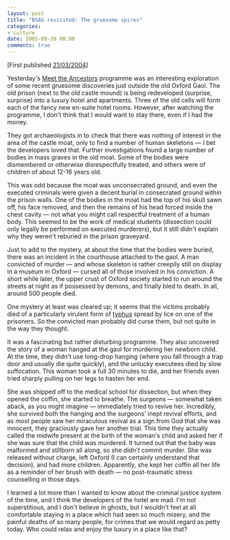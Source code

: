 ```yaml
---
layout: post
title: "BSAG revisited: The gruesome spires"
categories:
- culture
date: 2005-09-20 00:00
comments: true
---
```


<p>[First published <a href="http://www.rousette.org.uk/blog/archives/2004/03/21/the-gruesome-spires/">21/03/2004</a>]</p>

<p>Yesterday's <a href="http://www.bbc.co.uk/history/programmes/meettheancestors/index.shtml" title="Meet the Ancestors home page">Meet the Ancestors</a> programme was an interesting exploration of some recent gruesome discoveries just outside the old Oxford Gaol. The old prison (next to the old castle mound) is being redeveloped (surprise, surprise) into a luxury hotel and apartments. Three of the old cells will form each of the fancy new en-suite hotel rooms. However, after watching the programme, I don't think that I would want to stay there, even if I had the money.</p>

<p>They got archaeologists in to check that there was nothing of interest in the area of the castle moat, only to find a number of human skeletons &mdash; I bet the developers loved that. Further investigations found a large number of bodies in mass graves in the old moat. Some of the bodies were dismembered or otherwise disrespectfully treated, and others were of children of about 12-16 years old.</p>

<p><p>This was odd because the moat was unconsecrated ground, and even the executed criminals were given a decent burial in consecrated ground within the prison walls. One of the bodies in the moat had the top of his skull sawn off, his face removed, and then the remains of his head forced inside the chest cavity &mdash; not what you might call respectful treatment of a human body. This seemed to be the work of medical students (dissection could only legally be performed on executed murderers), but it still didn't explain why they weren't reburied in the prison graveyard.</p>


<p>Just to add to the mystery, at about the time that the bodies were buried, there was an incident in the courthouse attached to the gaol. A man convicted of murder &mdash; and whose skeleton is rather creepily still on display in a museum in Oxford &mdash; cursed all of those involved in his conviction. A short while later, the upper crust of Oxford society started to run around the streets at night as if possessed by demons, and finally bled to death. In all, around 500 people died.</p></p>

<p>One mystery at least was cleared up; it seems that the victims probably died of a particularly virulent form of <a href="http://www3.baylor.edu/~Charles_Kemp/typhus.htm" title="Symptoms of louse-borne typhus">typhus</a> spread by lice on one of the prisoners. So the convicted man probably did curse them, but not quite in the way they thought.</p>

<p>It was a fascinating but rather disturbing programme. They also uncovered the story of a woman hanged at the gaol for murdering her newborn child. At the time, they didn't use long-drop hanging (where you fall through a trap door and usually die quite quickly), and the unlucky executees died by slow suffocation. This woman took a full 30 minutes to die, and her friends even tried sharply pulling on her legs to hasten her end.</p>

<p>She was shipped off to the medical school for dissection, but when they opened the coffin, she started to breathe. The surgeons &mdash; somewhat taken aback, as you might imagine &mdash; immediately tried to revive her. Incredibly, she survived both the hanging and the surgeons' inept revival efforts, and as most people saw her miraculous revival as a sign from God that she was innocent, they graciously gave her another trial. This time they actually called the midwife present at the birth of the woman's child and asked her if she was sure that the child was murdered. It turned out that the baby was malformed and stillborn all along, so she <em>didn't</em> commit murder. She was released without charge, left Oxford (I can certainly understand that decision), and had more children. Apparently, she kept her coffin all her life as a reminder of her brush with death &mdash; no post-traumatic stress counselling in those days.</p>

<p>I learned a lot more than I wanted to know about the criminal justice system of the time, and I think the developers of the hotel are mad. I'm not superstitious, and I don't believe in ghosts, but I wouldn't feel at all comfortable staying in a place which had seen so much misery, and the painful deaths of so many people, for crimes that we would regard as petty today. Who could relax and enjoy the luxury in a place like that?</p>

